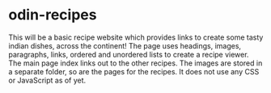 # odin-recipes

This will be a basic recipe website which provides links to create some tasty indian dishes, across the continent!
The page uses headings, images, paragraphs, links, ordered and unordered lists to create a recipe viewer. The main page index links out to
the other recipes. The images are stored in a separate folder, so are the pages for the recipes. It does not use any CSS or JavaScript as of yet.